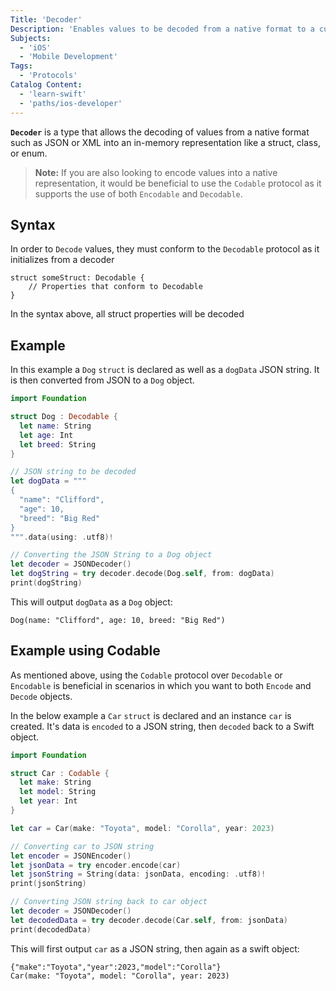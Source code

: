 ```yaml
---
Title: 'Decoder'
Description: 'Enables values to be decoded from a native format to a custom format.'
Subjects:
  - 'iOS'
  - 'Mobile Development'
Tags:
  - 'Protocols'
Catalog Content:
  - 'learn-swift'
  - 'paths/ios-developer'
---
```


**`Decoder`** is a type that allows the decoding of values from a native format such as JSON or XML  into an in-memory representation like a struct, class, or enum.

> **Note:** If you are also looking to encode values into a native representation, it would be beneficial to use the `Codable` protocol as it supports the use of both `Encodable` and `Decodable`.


## Syntax
In order to `Decode` values, they must conform to the `Decodable` protocol as it initializes from a decoder
```pseudo 
struct someStruct: Decodable {
	// Properties that conform to Decodable
}
```
In the syntax above, all struct properties will be decoded

## Example
In this example a `Dog`
`struct` is declared as well as a `dogData` JSON string. It is then converted from JSON to a `Dog` object.
```swift
import Foundation

struct Dog : Decodable {
  let name: String
  let age: Int
  let breed: String
}

// JSON string to be decoded
let dogData = """
{
  "name": "Clifford",
  "age": 10,
  "breed": "Big Red"
}
""".data(using: .utf8)!

// Converting the JSON String to a Dog object
let decoder = JSONDecoder()
let dogString = try decoder.decode(Dog.self, from: dogData)
print(dogString)
```

This will output `dogData` as a `Dog` object:
```shell
Dog(name: "Clifford", age: 10, breed: "Big Red")
```

## Example using Codable
As mentioned above, using the `Codable` protocol over `Decodable` or `Encodable` is beneficial in scenarios in which you want to both `Encode` and `Decode` objects. 

In the below example a `Car`
`struct` is declared and an instance `car` is created. It's data is `encoded` to a JSON string, then `decoded` back to a Swift object.
```swift
import Foundation

struct Car : Codable {
  let make: String
  let model: String
  let year: Int
}

let car = Car(make: "Toyota", model: "Corolla", year: 2023)

// Converting car to JSON string
let encoder = JSONEncoder()
let jsonData = try encoder.encode(car)
let jsonString = String(data: jsonData, encoding: .utf8)!
print(jsonString)

// Converting JSON string back to car object
let decoder = JSONDecoder()
let decodedData = try decoder.decode(Car.self, from: jsonData)
print(decodedData)
```

This will first output `car` as a JSON string, then again as a swift object:

```shell
{"make":"Toyota","year":2023,"model":"Corolla"}
Car(make: "Toyota", model: "Corolla", year: 2023)
```